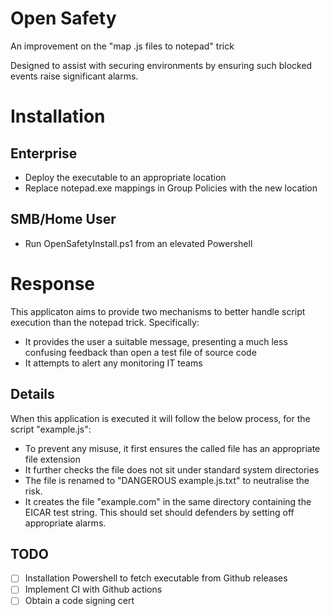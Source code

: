 # Open Safety
An improvement on the "map .js files to notepad" trick

Designed to assist with securing environments by ensuring such blocked events raise significant alarms.

# Installation
## Enterprise
- Deploy the executable to an appropriate location
- Replace notepad.exe mappings in Group Policies with the new location
## SMB/Home User
- Run OpenSafetyInstall.ps1 from an elevated Powershell

# Response

This applicaton aims to provide two mechanisms to better handle script execution than the notepad trick. Specifically:

- It provides the user a suitable message, presenting a much less confusing feedback than open a test file of source code
- It attempts to alert any monitoring IT teams

## Details

When this application is executed it will follow the below process, for the script "example.js":

- To prevent any misuse, it first ensures the called file has an appropriate file extension
- It further checks the file does not sit under standard system directories
- The file is renamed to "DANGEROUS example.js.txt" to neutralise the risk.
- It creates the file "example.com" in the same directory containing the EICAR test string. This should set should defenders by setting off appropriate alarms.

## TODO

- [ ] Installation Powershell to fetch executable from Github releases 
- [ ] Implement CI with Github actions
- [ ] Obtain a code signing cert